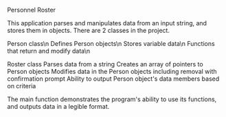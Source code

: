 Personnel Roster

This application parses and manipulates data from an input string, and stores them in objects.  There are 2 classes in the project.

Person class\n
  Defines Person objects\n
  Stores variable data\n
  Functions that return and modify data\n

Roster class
  Parses data from a string
  Creates an array of pointers to Person objects
  Modifies data in the Person objects including removal with confirmation prompt
  Ability to output Person object's data members based on criteria

The main function demonstrates the program's ability to use its functions, and outputs data in a legible format.
